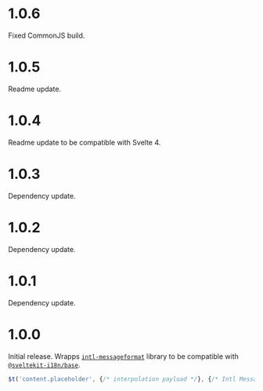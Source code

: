# 1.0.6
Fixed CommonJS build.

# 1.0.5
Readme update.

# 1.0.4
Readme update to be compatible with Svelte 4.

# 1.0.3
Dependency update.

# 1.0.2
Dependency update.

# 1.0.1
Dependency update.

# 1.0.0
Initial release. Wrapps [`intl-messageformat`](https://www.npmjs.com/package/intl-messageformat) library to be compatible with [`@sveltekit-i18n/base`](https://github.com/sveltekit-i18n/base).

```js
$t('content.placeholder', {/* interpolation payload */}, {/* Intl MessageFormat `formats` go here */});
```
